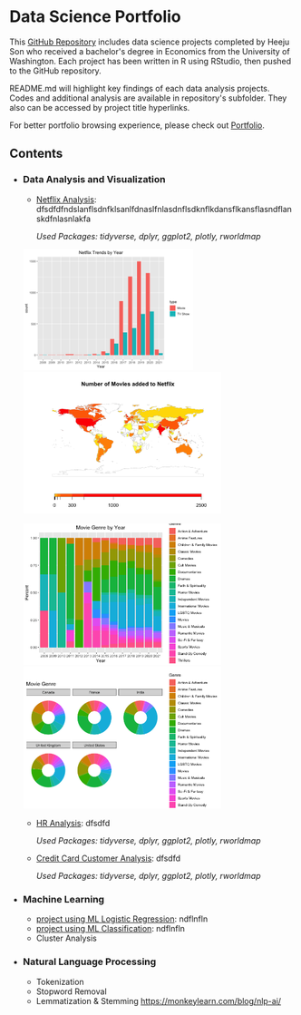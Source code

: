 # Data Science Portfolio

This [GitHub Repository](https://github.com/hheejuice/Heeju_Portfolio) includes data science projects completed by Heeju Son who received a bachelor's degree in Economics from the University of Washington. Each project has been written in R using RStudio, then pushed to the GitHub repository.

README.md will highlight key findings of each data analysis projects. Codes and additional analysis are available in repository's subfolder. They also can be accessed by project title hyperlinks.

For better portfolio browsing experience, please check out [Portfolio](https://hheejuice.github.io/Heeju_Portfolio/).

## Contents
* ### Data Analysis and Visualization
  * [Netflix Analysis](Netflix-Analysis/Netflix-Analysis.md): dfsdfdfndslanflsdnfklsanlfdnaslfnlasdnflsdknflkdansflkansflasndflanskdfnlasnlakfa
  
      *Used Packages: tidyverse, dplyr, ggplot2, plotly, rworldmap*
  
  <img src="Netflix-Analysis/Netflix-Analysis_files/figure-html/year-2.png" width="300"> <img src="Netflix-Analysis/Netflix-Analysis_files/figure-html/country-2.png" width="350">
  
  <img src="Netflix-Analysis/Netflix-Analysis_files/figure-html/genrebyyear-2.png" width="350"> <img src="Netflix-Analysis/Netflix-Analysis_files/figure-html/genrebycountry-2.png" width="350">  
  
  * [HR Analysis](HR-Analysis/HR-Analytics.md): dfsdfd
  
      *Used Packages: tidyverse, dplyr, ggplot2, plotly, rworldmap*
  * [Credit Card Customer Analysis](Credit-card-customer/Credit-Card-Customers.md): dfsdfd
  
      *Used Packages: tidyverse, dplyr, ggplot2, plotly, rworldmap*

* ### Machine Learning
  * [project using ML Logistic Regression](https://hheejuice.github.io/Heeju_Portfolio/): ndflnfln
  * [project using ML Classification](url): ndflnfln
  * Cluster Analysis
 
* ### Natural Language Processing
  * Tokenization
  * Stopword Removal
  * Lemmatization & Stemming
  https://monkeylearn.com/blog/nlp-ai/

